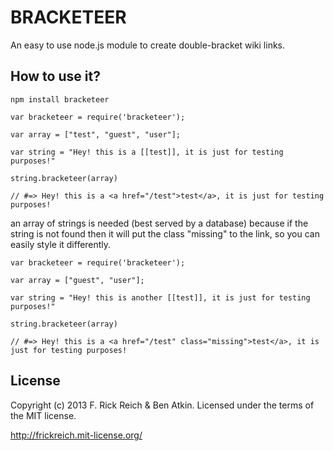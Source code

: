 BRACKETEER
==========

An easy to use node.js module to create double-bracket wiki links.

How to use it?
--------------

```
npm install bracketeer
```

```
var bracketeer = require('bracketeer');

var array = ["test", "guest", "user"];

var string = "Hey! this is a [[test]], it is just for testing purposes!"

string.bracketeer(array)

// #=> Hey! this is a <a href="/test">test</a>, it is just for testing purposes!
```

an array of strings is needed (best served by a database) because if the string is not found then it will put the class "missing" to the link, so you can easily style it differently.

```
var bracketeer = require('bracketeer');

var array = ["guest", "user"];

var string = "Hey! this is another [[test]], it is just for testing purposes!"

string.bracketeer(array)

// #=> Hey! this is a <a href="/test" class="missing">test</a>, it is just for testing purposes!
```

License
-------
Copyright (c) 2013 F. Rick Reich & Ben Atkin. Licensed under the terms of the MIT license.

http://frickreich.mit-license.org/